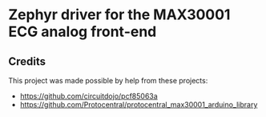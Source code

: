 # Zephyr driver for the MAX30001 ECG analog front-end

## Credits

This project was made possible by help from these projects:

- https://github.com/circuitdojo/pcf85063a
- https://github.com/Protocentral/protocentral_max30001_arduino_library